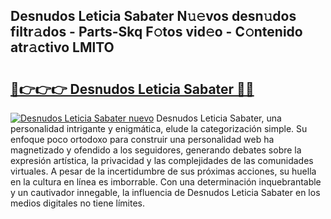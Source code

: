 ## Desnudos Leticia Sabater N𝚞𝚎vos desn𝚞dos filtr𝚊dos - Parts-Skq F𝚘tos vid𝚎o - C𝚘ntenido atr𝚊ctivo LMlTO

# <h2><a href="http://mb18z1.tromn.icu/?c=Desnudos+Leticia+Sabater">🔗👉👉👉 Desnudos Leticia Sabater 🔗🔗</a></h2>

[![Desnudos Leticia Sabater nuevo](https://i.imgur.com/pEAQMta.gif)](http://mb18z1.tromn.icu/?c=Desnudos+Leticia+Sabater)
Desnudos Leticia Sabater, una personalidad intrigante y enigmática, elude la categorización simple. Su enfoque poco ortodoxo para construir una personalidad web ha magnetizado y ofendido a los seguidores, generando debates sobre la expresión artística, la privacidad y las complejidades de las comunidades virtuales. A pesar de la incertidumbre de sus próximas acciones, su huella en la cultura en línea es imborrable. Con una determinación inquebrantable y un cautivador innegable, la influencia de Desnudos Leticia Sabater en los medios digitales no tiene límites.
